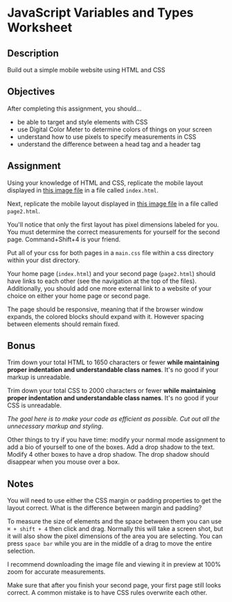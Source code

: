 # JavaScript Variables and Types Worksheet

## Description

Build out a simple mobile website using HTML and CSS

## Objectives

After completing this assignment, you should…

- be able to target and style elements with CSS
- use Digital Color Meter to determine colors of things on your screen
- understand how to use pixels to specify measurements in CSS
- understand the difference between a head tag and a header tag

## Assignment

Using your knowledge of HTML and CSS, replicate the mobile layout displayed in [this image file](/page1.png) in a file called `index.html`.

Next, replicate the mobile layout displayed in [this image file](/page2.png) in a file called `page2.html`.

You'll notice that only the first layout has pixel dimensions labeled for you. You must determine the correct measurements for yourself for the second page. Command+Shift+4 is your friend.

Put all of your css for both pages in a `main.css` file within a css directory within your dist directory.

Your home page (`index.html`) and your second page (`page2.html`) should have links to each other (see the navigation at the top of the files). Additionally, you should add one more external link to a website of your choice on either your home page or second page.

The page should be responsive, meaning that if the browser window expands, the colored blocks should expand with it. However spacing between elements should remain fixed.

## Bonus

Trim down your total HTML to 1650 characters or fewer **while maintaining proper indentation and understandable class names**. It's no good if your markup is unreadable.

Trim down your total CSS to 2000 characters or fewer **while maintaining proper indentation and understandable class names**. It's no good if your CSS is unreadable.

_The goal here is to make your code as efficient as possible. Cut out all the unnecessary markup and styling_.

Other things to try if you have time: modify your normal mode assignment to add a bio of yourself to one of the boxes. Add a drop shadow to the text. Modify 4 other boxes to have a drop shadow. The drop shadow should disappear when you mouse over a box.

## Notes

You will need to use either the CSS margin or padding properties to get the layout correct. What is the difference between margin and padding?

To measure the size of elements and the space between them you can use `⌘ + shift + 4` then click and drag. Normally this will take a screen shot, but it will also show the pixel dimensions of the area you are selecting. You can press `space bar` while you are in the middle of a drag to move the entire selection.

I recommend downloading the image file and viewing it in preview at 100% zoom for accurate measurements.

Make sure that after you finish your second page, your first page still looks correct. A common mistake is to have CSS rules overwrite each other.
